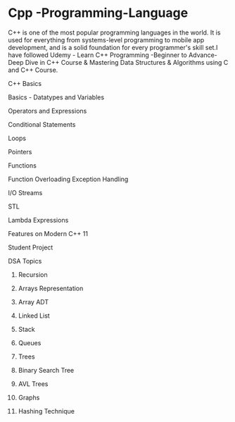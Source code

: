 # Cpp -Programming-Language
C++ is one of the most popular programming languages in the world. It is used for everything from systems-level programming to mobile app development, and is a solid foundation for every programmer's skill set.I have followed Udemy - Learn C++ Programming -Beginner to Advance- Deep Dive in C++ Course &amp; Mastering Data Structures &amp; Algorithms using C and C++ Course.

C++ Basics

Basics - Datatypes and Variables

Operators and Expressions

Conditional Statements

Loops

Pointers

Functions

Function Overloading
Exception Handling

I/O Streams

STL 

Lambda Expressions 

Features on Modern C++ 11

Student Project

DSA Topics

1. Recursion

2. Arrays Representation

3. Array ADT

4. Linked List

5. Stack

6. Queues

7. Trees

8. Binary Search Tree

9. AVL Trees

10. Graphs

11. Hashing Technique
